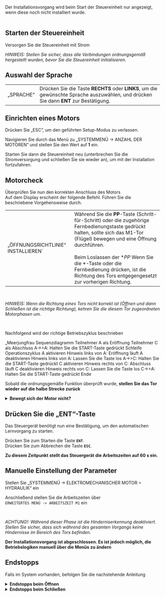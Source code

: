Der Installationsvorgang wird beim Start der Steuereinheit nur angezeigt, wenn diese noch nicht installiert wurde.<br><br>

## **Starten der Steuereinheit**

Versorgen Sie die Steuereinheit mit Strom

*HINWEIS: Stellen Sie sicher, dass alle Verbindungen ordnungsgemäß hergestellt wurden, bevor Sie die Steuereinheit initialisieren.*

## **Auswahl der Sprache**


| | |
| - | - |
| „SPRACHE“ | Drücken Sie die Taste **RECHTS** oder **LINKS**, um die gewünschte Sprache auszuwählen, und drücken Sie dann **ENT** zur Bestätigung.

## **Einrichten eines Motors**

Drücken Sie „ESC“, um den geführten Setup-Modus zu verlassen.

Navigieren Sie durch das Menü zu „SYSTEMMENÜ -> ANZAHL DER MOTOREN“ und stellen Sie den Wert auf **1** ein.

Starten Sie dann die Steuereinheit neu (unterbrechen Sie die Stromversorgung und schließen Sie sie wieder an), um mit der Installation fortzufahren.


## **Motorcheck**

Überprüfen Sie nun den korrekten Anschluss des Motors<br>
Auf dem Display erscheint der folgende Befehl. Führen Sie die beschriebene Vorgehensweise durch.

| | |
| - | - |
| „ÖFFNUNGSRICHTLINIE“ INSTALLIEREN` | Während Sie die **PP**-Taste (Schritt-für-Schritt) oder die zugehörige Fernbedienungstaste gedrückt halten, sollte sich das M1-Tor (Flügel) bewegen und eine Öffnung durchführen.<br><br>Beim Loslassen der **PP* Wenn Sie die *-Taste oder die Fernbedienung drücken, ist die Richtung des Tors entgegengesetzt zur vorherigen Richtung. |

<br>

*HINWEIS: Wenn die Richtung eines Tors nicht korrekt ist (Öffnen und dann Schließen ist die richtige Richtung), kehren Sie die diesem Tor zugeordneten Motorphasen um.*

<br>

Nachfolgend wird der richtige Betriebszyklus beschrieben

„Meerjungfrau
Sequenzdiagramm
Teilnehmer A als Eröffnung
Teilnehmer C als Abschluss
A->>A: Halten Sie die START-Taste gedrückt
Schleife Operationszyklus
     A aktivieren
     Hinweis links von A: Eröffnung läuft
     A deaktivieren
     Hinweis links von A: Lassen Sie die Taste los
     A->>C: Halten Sie die START-Taste gedrückt
     C aktivieren
     Hinweis rechts von C: Abschluss läuft
     C deaktivieren
     Hinweis rechts von C: Lassen Sie die Taste los
     C->>A: Halten Sie die START-Taste gedrückt
Ende

Sobald die ordnungsgemäße Funktion überprüft wurde, **stellen Sie das Tor wieder auf die halbe Strecke zurück**


<details markdown='1'>
<summary><b>Bewegt sich der Motor nicht?</b></summary>

<font size='6'>
     **Stellen Sie die Kraftwerte ein**
</font>

Eventuell müssen die Kraftwerte erhöht werden.

Drücken Sie in diesem Fall die Taste „ENT“ und stellen Sie die folgenden Parameter ein.

| | |
| - | - |
| `ERWEITERTES MENÜ -> FORCE M1` | Stellen Sie den Motor-M1-Kraftwert | ein

Schalten Sie dann die Steuereinheit aus und wieder ein, um zum Programmiermodus zurückzukehren.


</details>

## **Drücken Sie die „ENT“-Taste**

Das Steuergerät benötigt nun eine Bestätigung, um den automatischen Lernvorgang zu starten.

Drücken Sie zum Starten die Taste **`ENT`**.<br>
Drücken Sie zum Abbrechen die Taste **`ESC`**.<br>

**Zu diesem Zeitpunkt stellt das Steuergerät die Arbeitszeiten auf 60 s ein.**

## **Manuelle Einstellung der Parameter**

Stellen Sie „SYSTEMMENÜ -> ELEKTROMECHANISCHER MOTOR = HYDRAULIK“ ein

Anschließend stellen Sie die Arbeitszeiten über <br>`ERWEITERTES MENÜ -> ARBEITSZEIT M1` ein

<br>

*ACHTUNG!: Während dieser Phase ist die Hinderniserkennung deaktiviert.<br>Stellen Sie sicher, dass sich während des gesamten Vorgangs keine Hindernisse im Bereich des Tors befinden.*

**Der Installationsvorgang ist abgeschlossen. Es ist jedoch möglich, die Betriebslogiken manuell über die Menüs zu ändern**


## Endstopps

Falls im System vorhanden, befolgen Sie die nachstehende Anleitung

<details markdown='1'>
<summary><b>Endstopps beim Öffnen</b></summary>

Wenn das System Öffnungs-Endanschläge umfasst, stellen Sie die Parameter wie folgt ein

| | |
| - | - |
| `Systemmenü -> FCA1/FCA2` | **PRÄSENTIEREN** |

</details>


<details markdown='1'>
<summary><b>Endstopps beim Schließen</b></summary>

Wenn das System schließende Endanschläge umfasst, stellen Sie die Parameter wie folgt ein

| | |
| - | - |
| `Systemmenü -> FCC1/FCC2` | **PRÄSENTIEREN** |

</details>